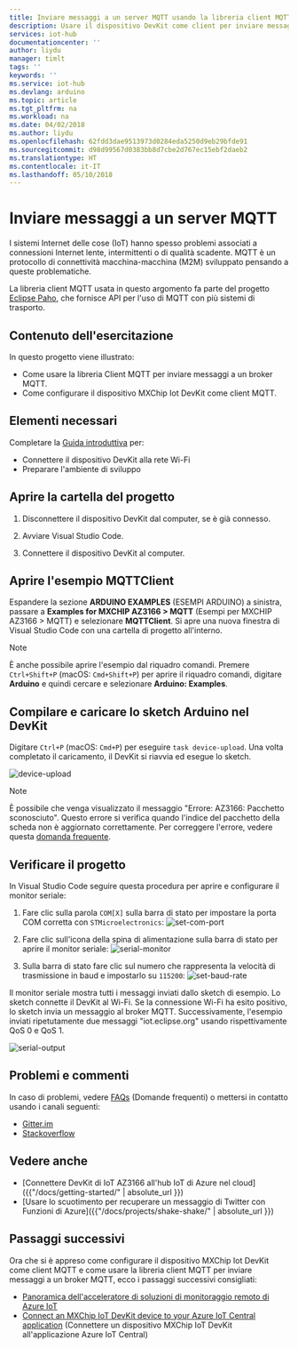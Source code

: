 ```yaml
---
title: Inviare messaggi a un server MQTT usando la libreria client MQTT di Azure| Microsoft Docs
description: Usare il dispositivo DevKit come client per inviare messaggi a un server MQTT.
services: iot-hub
documentationcenter: ''
author: liydu
manager: timlt
tags: ''
keywords: ''
ms.service: iot-hub
ms.devlang: arduino
ms.topic: article
ms.tgt_pltfrm: na
ms.workload: na
ms.date: 04/02/2018
ms.author: liydu
ms.openlocfilehash: 62fdd3dae9513973d0284eda5250d9eb29bfde91
ms.sourcegitcommit: d98d99567d0383bb8d7cbe2d767ec15ebf2daeb2
ms.translationtype: HT
ms.contentlocale: it-IT
ms.lasthandoff: 05/10/2018
---
```

# <a name="send-messages-to-an-mqtt-server"></a>Inviare messaggi a un server MQTT

I sistemi Internet delle cose (IoT) hanno spesso problemi associati a connessioni Internet lente, intermittenti o di qualità scadente. MQTT è un protocollo di connettività macchina-macchina (M2M) sviluppato pensando a queste problematiche. 

La libreria client MQTT usata in questo argomento fa parte del progetto [Eclipse Paho](http://www.eclipse.org/paho/), che fornisce API per l'uso di MQTT con più sistemi di trasporto.

## <a name="what-you-learn"></a>Contenuto dell'esercitazione

In questo progetto viene illustrato:
- Come usare la libreria Client MQTT per inviare messaggi a un broker MQTT.
- Come configurare il dispositivo MXChip Iot DevKit come client MQTT.

## <a name="what-you-need"></a>Elementi necessari

Completare la [Guida introduttiva](https://docs.microsoft.com/azure/iot-hub/iot-hub-arduino-iot-devkit-az3166-get-started) per:

* Connettere il dispositivo DevKit alla rete Wi-Fi
* Preparare l'ambiente di sviluppo

## <a name="open-the-project-folder"></a>Aprire la cartella del progetto

1. Disconnettere il dispositivo DevKit dal computer, se è già connesso.

2. Avviare Visual Studio Code.

3. Connettere il dispositivo DevKit al computer.

## <a name="open-the-mqttclient-sample"></a>Aprire l'esempio MQTTClient

Espandere la sezione **ARDUINO EXAMPLES** (ESEMPI ARDUINO) a sinistra, passare a **Examples for MXCHIP AZ3166 > MQTT** (Esempi per MXCHIP AZ3166 > MQTT) e selezionare **MQTTClient**. Si apre una nuova finestra di Visual Studio Code con una cartella di progetto all'interno.

> [!NOTE]
> È anche possibile aprire l'esempio dal riquadro comandi. Premere `Ctrl+Shift+P` (macOS: `Cmd+Shift+P`) per aprire il riquadro comandi, digitare **Arduino** e quindi cercare e selezionare **Arduino: Examples**.

## <a name="build-and-upload-the-arduino-sketch-to-the-devkit"></a>Compilare e caricare lo sketch Arduino nel DevKit

Digitare `Ctrl+P` (macOS: `Cmd+P`) per eseguire `task device-upload`. Una volta completato il caricamento, il DevKit si riavvia ed esegue lo sketch.

![device-upload](media/iot-hub-arduino-iot-devkit-az3166-mqtt-helloworld/device-upload.jpg)

> [!NOTE]
> È possibile che venga visualizzato il messaggio "Errore: AZ3166: Pacchetto sconosciuto". Questo errore si verifica quando l'indice del pacchetto della scheda non è aggiornato correttamente. Per correggere l'errore, vedere questa [domanda frequente](https://microsoft.github.io/azure-iot-developer-kit/docs/faq/#development).

## <a name="test-the-project"></a>Verificare il progetto

In Visual Studio Code seguire questa procedura per aprire e configurare il monitor seriale:

1. Fare clic sulla parola `COM[X]` sulla barra di stato per impostare la porta COM corretta con `STMicroelectronics`: ![set-com-port](media/iot-hub-arduino-iot-devkit-az3166-mqtt-helloworld/set-com-port.jpg)

2. Fare clic sull'icona della spina di alimentazione sulla barra di stato per aprire il monitor seriale: ![serial-monitor](media/iot-hub-arduino-iot-devkit-az3166-mqtt-helloworld/serial-monitor.jpg)
  
3. Sulla barra di stato fare clic sul numero che rappresenta la velocità di trasmissione in baud e impostarlo su `115200`: ![set-baud-rate](media/iot-hub-arduino-iot-devkit-az3166-mqtt-helloworld/set-baud-rate.jpg)

Il monitor seriale mostra tutti i messaggi inviati dallo sketch di esempio. Lo sketch connette il DevKit al Wi-Fi. Se la connessione Wi-Fi ha esito positivo, lo sketch invia un messaggio al broker MQTT. Successivamente, l'esempio inviati ripetutamente due messaggi "iot.eclipse.org" usando rispettivamente QoS 0 e QoS 1.

![serial-output](media/iot-hub-arduino-iot-devkit-az3166-mqtt-helloworld/serial-output.jpg)

## <a name="problems-and-feedback"></a>Problemi e commenti

In caso di problemi, vedere [FAQs](https://microsoft.github.io/azure-iot-developer-kit/docs/faq/) (Domande frequenti) o mettersi in contatto usando i canali seguenti:

* [Gitter.im](http://gitter.im/Microsoft/azure-iot-developer-kit)
* [Stackoverflow](https://stackoverflow.com/questions/tagged/iot-devkit)

## <a name="see-also"></a>Vedere anche 

* [Connettere DevKit di IoT AZ3166 all'hub IoT di Azure nel cloud]({{"/docs/getting-started/" | absolute_url }})
* [Usare lo scuotimento per recuperare un messaggio di Twitter con Funzioni di Azure]({{"/docs/projects/shake-shake/" | absolute_url }})

## <a name="next-steps"></a>Passaggi successivi

Ora che si è appreso come configurare il dispositivo MXChip Iot DevKit come client MQTT e come usare la libreria client MQTT per inviare messaggi a un broker MQTT, ecco i passaggi successivi consigliati:

* [Panoramica dell'acceleratore di soluzioni di monitoraggio remoto di Azure IoT](https://docs.microsoft.com/azure/iot-suite/)
* [Connect an MXChip IoT DevKit device to your Azure IoT Central application](https://docs.microsoft.com/microsoft-iot-central/howto-connect-devkit) (Connettere un dispositivo MXChip IoT DevKit all'applicazione Azure IoT Central)
